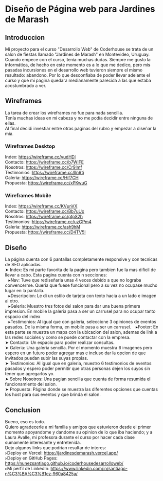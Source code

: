 
# Diseño de Página web para Jardines de Marash
## Introduccion
Mi proyecto para el curso "Desarrollo Web" de Coderhouse se trata de un salon de fiestas llamado "Jardines de Marash" en Montevideo, Uruguay.  
Cuando empece con el curso, tenía muchas dudas. Siempre me gusto la informática, de hecho en este momento es a lo que me dedico, pero mis pasadas incursiones en el desarrollo web tuvieron siempre el mismo resultado: abandono. Por lo que desconfiaba de poder llevar adelante el curso y que mi pagina quedara medianamente parecida a las que estaba acostumbrado a ver.  
 
## Wireframes
La tarea de crear los wireframes no fue para nada sencilla.  
Tenía muchas ideas en mi cabeza y no me podía decidir entre ninguna de ellas.   
Al final decidi investiar entre otras paginas del rubro y empezar a diseñar la mia.
### Wireframes Desktop
Index: https://wireframe.cc/vudHDl  
Contacto: https://wireframe.cc/b7WIFE  
Nosotros: https://wireframe.cc/Cr9Imf  
Testimonios: https://wireframe.cc/Iln9ti  
Galeria: https://wireframe.cc/Hif7CH  
Propuesta: https://wireframe.cc/xPKwuG  

### Wireframes Mobile
Index: https://wireframe.cc/KVunVX  
Contacto: https://wireframe.cc/Bb7uUo  
Nosotros: https://wireframe.cc/ptpS2h  
Testimonios: https://wireframe.cc/uzGPm4  
Galeria: https://wireframe.cc/ash9hM  
Propuesta: https://wireframe.cc/D4TV5I  
## Diseño
La página cuenta con 6 pantallas completamente responsive y con tecnicas de SEO aplicadas.  
➤ Index: Es mi parte favorita de la pagina pero tambien fue la mas dificil de llevar a cabo. Esta pagina cuenta con n secciones:  
&ensp; ▸Nav: Tuve que rediseñarla unas 4 veces debido a que no lograba convencerme. Queria que fuese funcional pero a su vez no ocupase mucho lugar en la pantalla.  
&ensp; ▸Descripcion: Le di un estilo de tarjeta con texto hacia a un lado e imagen al otro.  
&ensp; ▸Galeria: Muestro tres fotos del salon para dar una buena primera impresion. En mobile la galeria pasa a ser un carrusel para no ocupar tanto espacio del index  
&ensp; ▸Testimonios: Al igual que con galeria, seleccione 3 opiniones de eventos pasados. De la misma forma, en mobile pasa a ser un carrusel.
&ensp; ▸Footer: En esta parte se muestra un mapa con la ubicacion del salon, ademas de link a las redes sociales y como se puede contactar con la empresa.  
➤ Contacto: Un espacio para poder realizar consultas.   
➤ Galeria: Una galeria sencilla. Por el momento muestra 6 imagenes pero espero en un futuro poder agregar mas e incluso dar la opcion de que invitados puedan subir las suyas propias.  
➤ Testimonios: Al igual que en galeria, muestro 6 testimonios de eventos pasados y espero poder permitir que otras personas dejen los suyos sin tener que agregarlos yo.  
➤ Sobre Nosotros: Una pagian sencilla que cuenta de forma resumida el funcionamiento del salon.  
➤ Propuesta: Página donde se muestra las diferentes opciones que cuentas los host para sus eventos y que brinda el salon.
## Conclusion
Bueno, eso es todo.  
Quiero agradecerle a mi familia y amigos que estuvieron desde el primer momento apoyandome y dandome su opinion de lo que iba haciendo; y a Laura Avalle, mi profesora durante el curso por hacer cada clase sumamente interesante y entretenida.  
Dejo algunos links que podrian resultar de interes:   
▹Deploy en Vercel: https://jardinesdemarash.vercel.app/   
▹Deploy en GitHub Pages: https://nunezsantiago.github.io/coderhousedesarrolloweb/  
▹Mi perfil de LinkedIn: https://www.linkedin.com/in/santiago-n%C3%BA%C3%B1ez-960a8425a/  
